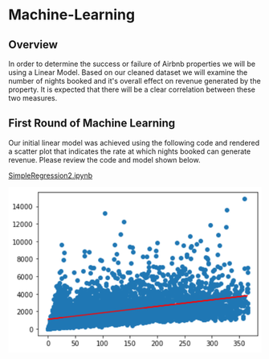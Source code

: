 # Machine-Learning

## Overview

In order to determine the success or failure of Airbnb properties we will be using a Linear Model. Based on our cleaned dataset we will examine the number of nights booked and it's overall effect on revenue generated by the property. It is expected that there will be a clear correlation between these two measures.

## First Round of Machine Learning

Our initial linear model was achieved using the following code and rendered a scatter plot that indicates the rate at which nights booked can generate revenue. Please review the code and model shown below.
<br>

[SimpleRegression2.ipynb](./SimpleRegression2.ipynb)
<br>

![Linear_Regression_Model](./Resources/LinearRegression02.png)

